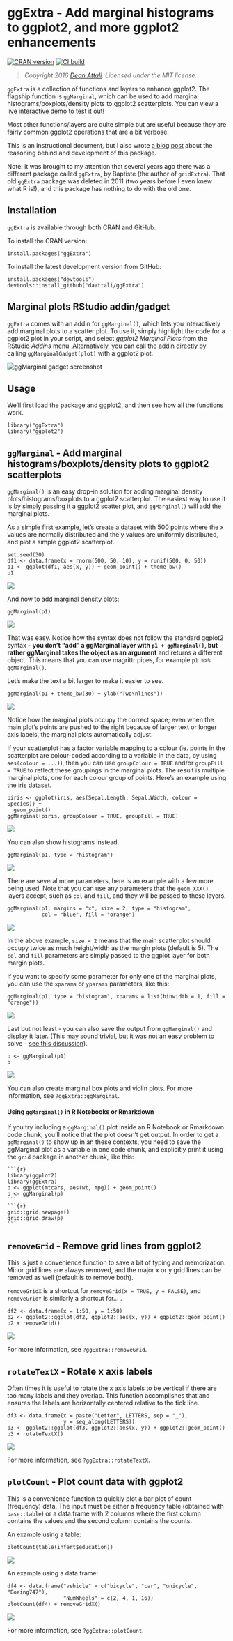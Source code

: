 # ggExtra - Add marginal histograms to ggplot2, and more ggplot2 enhancements

[![CRAN
version](https://www.r-pkg.org/badges/version/ggExtra)](https://cran.r-project.org/package=ggExtra)
[![CI
build](https://github.com/daattali/ggExtra/actions/workflows/build.yml/badge.svg)](https://github.com/daattali/ggExtra/actions/workflows/build.yml)

> *Copyright 2016 [Dean Attali](https://deanattali.com). Licensed under
> the MIT license.*

`ggExtra` is a collection of functions and layers to enhance ggplot2.
The flagship function is `ggMarginal`, which can be used to add marginal
histograms/boxplots/density plots to ggplot2 scatterplots. You can view
a [live interactive
demo](https://daattali.com/shiny/ggExtra-ggMarginal-demo/) to test it
out!

Most other functions/layers are quite simple but are useful because they
are fairly common ggplot2 operations that are a bit verbose.

This is an instructional document, but I also wrote [a blog
post](https://deanattali.com/2015/03/29/ggExtra-r-package/) about the
reasoning behind and development of this package.

Note: it was brought to my attention that several years ago there was a
different package called `ggExtra`, by Baptiste (the author of
`gridExtra`). That old `ggExtra` package was deleted in 2011 (two years
before I even knew what R is!), and this package has nothing to do with
the old one.

## Installation

`ggExtra` is available through both CRAN and GitHub.

To install the CRAN version:

    install.packages("ggExtra")

To install the latest development version from GitHub:

    install.packages("devtools")
    devtools::install_github("daattali/ggExtra")

## Marginal plots RStudio addin/gadget

`ggExtra` comes with an addin for `ggMarginal()`, which lets you
interactively add marginal plots to a scatter plot. To use it, simply
highlight the code for a ggplot2 plot in your script, and select
*ggplot2 Marginal Plots* from the RStudio *Addins* menu. Alternatively,
you can call the addin directly by calling `ggMarginalGadget(plot)` with
a ggplot2 plot.

![ggMarginal gadget screenshot](inst/img/ggmarginal-gadget.png)

## Usage

We’ll first load the package and ggplot2, and then see how all the
functions work.

    library("ggExtra")
    library("ggplot2")

## `ggMarginal` - Add marginal histograms/boxplots/density plots to ggplot2 scatterplots

`ggMarginal()` is an easy drop-in solution for adding marginal density
plots/histograms/boxplots to a ggplot2 scatterplot. The easiest way to
use it is by simply passing it a ggplot2 scatter plot, and
`ggMarginal()` will add the marginal plots.

As a simple first example, let’s create a dataset with 500 points where
the x values are normally distributed and the y values are uniformly
distributed, and plot a simple ggplot2 scatterplot.

    set.seed(30)
    df1 <- data.frame(x = rnorm(500, 50, 10), y = runif(500, 0, 50))
    p1 <- ggplot(df1, aes(x, y)) + geom_point() + theme_bw()
    p1

<img src="inst/vignette_files/ggExtra_files/figure-markdown_strict/init-plot-1.png" style="display: block; margin: auto;" />

And now to add marginal density plots:

    ggMarginal(p1)

<img src="inst/vignette_files/ggExtra_files/figure-markdown_strict/ggmarginal-basic-1.png" style="display: block; margin: auto;" />

That was easy. Notice how the syntax does not follow the standard
ggplot2 syntax - **you don’t “add” a ggMarginal layer with
`p1 + ggMarginal()`, but rather ggMarginal takes the object as an
argument** and returns a different object. This means that you can use
magrittr pipes, for example `p1 %>% ggMarginal()`.

Let’s make the text a bit larger to make it easier to see.

    ggMarginal(p1 + theme_bw(30) + ylab("Two\nlines"))

<img src="inst/vignette_files/ggExtra_files/figure-markdown_strict/ggmarginal-large-1.png" style="display: block; margin: auto;" />

Notice how the marginal plots occupy the correct space; even when the
main plot’s points are pushed to the right because of larger text or
longer axis labels, the marginal plots automatically adjust.

If your scatterplot has a factor variable mapping to a colour (ie.
points in the scatterplot are colour-coded according to a variable in
the data, by using `aes(colour = ...)`), then you can use
`groupColour = TRUE` and/or `groupFill = TRUE` to reflect these
groupings in the marginal plots. The result is multiple marginal plots,
one for each colour group of points. Here’s an example using the iris
dataset.

    piris <- ggplot(iris, aes(Sepal.Length, Sepal.Width, colour = Species)) +
      geom_point()
    ggMarginal(piris, groupColour = TRUE, groupFill = TRUE)

<img src="inst/vignette_files/ggExtra_files/figure-markdown_strict/ggmarginal-grouping-1.png" style="display: block; margin: auto;" />

You can also show histograms instead.

    ggMarginal(p1, type = "histogram")

<img src="inst/vignette_files/ggExtra_files/figure-markdown_strict/ggmarginal-hist-1.png" style="display: block; margin: auto;" />

There are several more parameters, here is an example with a few more
being used. Note that you can use any parameters that the `geom_XXX()`
layers accept, such as `col` and `fill`, and they will be passed to
these layers.

    ggMarginal(p1, margins = "x", size = 2, type = "histogram",
               col = "blue", fill = "orange")

<img src="inst/vignette_files/ggExtra_files/figure-markdown_strict/ggmarginal-params-1.png" style="display: block; margin: auto;" />

In the above example, `size = 2` means that the main scatterplot should
occupy twice as much height/width as the margin plots (default is 5).
The `col` and `fill` parameters are simply passed to the ggplot layer
for both margin plots.

If you want to specify some parameter for only one of the marginal
plots, you can use the `xparams` or `yparams` parameters, like this:

    ggMarginal(p1, type = "histogram", xparams = list(binwidth = 1, fill = "orange"))

<img src="inst/vignette_files/ggExtra_files/figure-markdown_strict/ggmarginal-extraparams-1.png" style="display: block; margin: auto;" />

Last but not least - you can also save the output from `ggMarginal()`
and display it later. (This may sound trivial, but it was not an easy
problem to solve - [see this
discussion](https://stackoverflow.com/questions/29062766/store-output-from-gridextragrid-arrange-into-an-object)).

    p <- ggMarginal(p1)
    p

<img src="inst/vignette_files/ggExtra_files/figure-markdown_strict/ggmarginal-save-1.png" style="display: block; margin: auto;" />

You can also create marginal box plots and violin plots. For more
information, see `?ggExtra::ggMarginal`.

#### Using `ggMarginal()` in R Notebooks or Rmarkdown

If you try including a `ggMarginal()` plot inside an R Notebook or
Rmarkdown code chunk, you’ll notice that the plot doesn’t get output. In
order to get a `ggMarginal()` to show up in an these contexts, you need
to save the ggMarginal plot as a variable in one code chunk, and
explicitly print it using the `grid` package in another chunk, like
this:

    ```{r}
    library(ggplot2)
    library(ggExtra)
    p <- ggplot(mtcars, aes(wt, mpg)) + geom_point()
    p <- ggMarginal(p)
    ```
    ```{r}
    grid::grid.newpage()
    grid::grid.draw(p)
    ```

## `removeGrid` - Remove grid lines from ggplot2

This is just a convenience function to save a bit of typing and
memorization. Minor grid lines are always removed, and the major x or y
grid lines can be removed as well (default is to remove both).

`removeGridX` is a shortcut for `removeGrid(x = TRUE, y = FALSE)`, and
`removeGridY` is similarly a shortcut for…
<leave as exercise for reader>.

    df2 <- data.frame(x = 1:50, y = 1:50)
    p2 <- ggplot2::ggplot(df2, ggplot2::aes(x, y)) + ggplot2::geom_point()
    p2 + removeGrid()

<img src="inst/vignette_files/ggExtra_files/figure-markdown_strict/removeGrid-1.png" style="display: block; margin: auto;" />

For more information, see `?ggExtra::removeGrid`.

## `rotateTextX` - Rotate x axis labels

Often times it is useful to rotate the x axis labels to be vertical if
there are too many labels and they overlap. This function accomplishes
that and ensures the labels are horizontally centered relative to the
tick line.

    df3 <- data.frame(x = paste("Letter", LETTERS, sep = "_"),
                      y = seq_along(LETTERS))
    p3 <- ggplot2::ggplot(df3, ggplot2::aes(x, y)) + ggplot2::geom_point()
    p3 + rotateTextX()

<img src="inst/vignette_files/ggExtra_files/figure-markdown_strict/rotateTextX-1.png" style="display: block; margin: auto;" />

For more information, see `?ggExtra::rotateTextX`.

## `plotCount` - Plot count data with ggplot2

This is a convenience function to quickly plot a bar plot of count
(frequency) data. The input must be either a frequency table (obtained
with `base::table`) or a data.frame with 2 columns where the first
column contains the values and the second column contains the counts.

An example using a table:

    plotCount(table(infert$education))

<img src="inst/vignette_files/ggExtra_files/figure-markdown_strict/plotCount-table-1.png" style="display: block; margin: auto;" />

An example using a data.frame:

    df4 <- data.frame("vehicle" = c("bicycle", "car", "unicycle", "Boeing747"),
                      "NumWheels" = c(2, 4, 1, 16))
    plotCount(df4) + removeGridX()

<img src="inst/vignette_files/ggExtra_files/figure-markdown_strict/plotCount-df-1.png" style="display: block; margin: auto;" />

For more information, see `?ggExtra::plotCount`.
